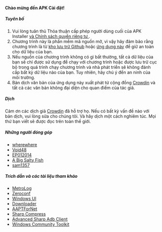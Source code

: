 #### Chào mừng đến APK Cài đặt!

##### Tuyên bố
1. Vui lòng tuân thủ Thỏa thuận cấp phép người dùng cuối của APK Installer [ và Chính sách quyền riêng tư ](https://github.com/Paving-Base/APK-Installer/blob/main/Privacy.md).
2. Chương trình này là phần mềm mã nguồn mở, vì vậy hãy đảm bảo rằng chương trình là từ [kho lưu trữ Github](https://github.com/Paving-Base/APK-Installer) hoặc [ứng dụng này](https://www.microsoft.com/store/apps/9P2JFQ43FPPG) để giữ an toàn cho dữ liệu của bạn.
3. Nếu nguồn của chương trình không có gì bất thường, tất cả dữ liệu của bạn sẽ chỉ được sử dụng để chạy với chương trình hoặc được lưu trữ cục bộ trong quá trình chạy chương trình và nhà phát triển sẽ không đánh cắp bất kỳ dữ liệu nào của bạn. Tuy nhiên, hãy chú ý đến an ninh của môi trường.
4. Bản dịch văn bản của ứng dụng này xuất phát từ cộng đồng [Crowdin](https://crowdin.com/project/APKInstaller "Crowdin") và tất cả các văn bản không đại diện cho quan điểm của tác giả.

##### Dịch
Cảm ơn các dịch giả [Crowdin](https://crowdin.com/project/APKInstaller "Crowdin") đã hỗ trợ họ. Nếu có bất kỳ vấn đề nào với bản dịch, vui lòng sửa cho chúng tôi. Và hãy dịch một cách nghiêm túc. Mọi thứ bạn viết sẽ được đọc trên toàn thế giới.

##### Những người đóng góp
- [wherewhere](https://github.com/wherewhere)
- [Void48](https://github.com/Void48)
- [EP012014](https://github.com/EP012014)
- [A Big Salty Fish](https://github.com/bigsaltyfishes)
- [sam1357](https://github.com/sam1357)

##### Trích dẫn và các tài liệu tham khảo
- [MetroLog](https://github.com/roubachof/MetroLog "MetroLog")
- [Zeroconf](https://github.com/novotnyllc/Zeroconf "Zeroconf")
- [Windows UI](https://github.com/microsoft/microsoft-ui-xaml "Windows UI")
- [Downloader](https://github.com/bezzad/Downloader "Downloader")
- [AAPTForNet](https://github.com/canheo136/QuickLook.Plugin.ApkViewer "AAPTForNet")
- [Sharp Compress](https://github.com/adamhathcock/sharpcompress "Sharp Compress")
- [Advanced Sharp Adb Client](https://github.com/yungd1plomat/AdvancedSharpAdbClient "Advanced Sharp Adb Client")
- [Windows Community Toolkit](https://github.com/CommunityToolkit/WindowsCommunityToolkit "Windows Community Toolkit")